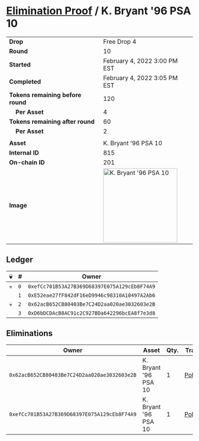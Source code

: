# [Elimination Proof](./readme.md) / K. Bryant &#039;96 PSA 10

|||
|---|---|
| **Drop** | Free Drop 4 |
| **Round** | 10 |
| **Started** | February 4, 2022 3:00 PM EST |
| **Completed** | February 4, 2022 3:05 PM EST |
| **Tokens remaining before round** | 120 |
| **&nbsp;&nbsp;&nbsp;&nbsp;Per Asset** | 4 |
| **Tokens remaining after round** | 60 |
| **&nbsp;&nbsp;&nbsp;&nbsp;Per Asset** | 2 |
| | |
| **Asset** | K. Bryant &#039;96 PSA 10 |
| **Internal ID** | 815 |
| **On-chain ID** | 201 |
| **Image** | <img src="https://tcdn.blokpax.com/957181fa-d3db-4b64-ac78-38a18a63df4a/2ce9d4907568f14ff8cda05e903989883b08ef5ef54bf7deef93638bca3f6761.jpg" height="200" alt="K. Bryant &#039;96 PSA 10" /> |

## Ledger

| 💀 | # | Owner |
| --- | --- | --- |
| 💀 | `0` | `0xefCc701B53A27B369D68397E075A129cEb8F74A9` |
|  | `1` | `0xE52eae27fF842dF16eD9946c98310A10497A2Ab6` |
| 💀 | `2` | `0x62acB652CB80403Be7C24D2aa020ae3032603e2B` |
|  | `3` | `0xD6bDCDAcB8AC91c2C927BDa642296bcEA8f7e3d8` |


## Eliminations

| Owner | Asset | Qty. | Transaction |
| --- | --- | --- | --- |
| `0x62acB652CB80403Be7C24D2aa020ae3032603e2B` | K. Bryant '96 PSA 10 | 1 | [Polygonscan](https://polygonscan.com/tx/0x169a556504ce76b8a36ec1555c09eafce3150fedbaff5f2ff6e03fd7c55f292b) |
| `0xefCc701B53A27B369D68397E075A129cEb8F74A9` | K. Bryant '96 PSA 10 | 1 | [Polygonscan](https://polygonscan.com/tx/0x58cffcdf7a74366a70d4cc04b72a6e85189fb58dfb14d1c63dfbfffb6ae9c6ed) |
